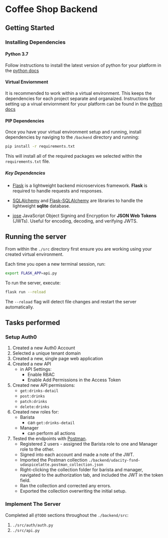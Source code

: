 # Coffee Shop Backend

## Getting Started

### Installing Dependencies

#### Python 3.7

Follow instructions to install the latest version of python for your platform in the [python docs](https://docs.python.org/3/using/unix.html#getting-and-installing-the-latest-version-of-python)

#### Virtual Enviornment

It is recommended to work within a virtual environment. This keeps the dependencies for each project separate and organaized. Instructions for setting up a virual enviornment for your platform can be found in the [python docs](https://packaging.python.org/guides/installing-using-pip-and-virtual-environments/)

#### PIP Dependencies

Once you have your virtual environment setup and running, install dependencies by naviging to the `/backend` directory and running:

```bash
pip install -r requirements.txt
```

This will install all of the required packages we selected within the `requirements.txt` file.

##### Key Dependencies

- [Flask](http://flask.pocoo.org/)  is a lightweight backend microservices framework. **Flask** is required to handle requests and responses.

- [SQLAlchemy](https://www.sqlalchemy.org/) and [Flask-SQLAlchemy](https://flask-sqlalchemy.palletsprojects.com/en/2.x/) are libraries to handle the lightweight **sqlite** database.

- [jose](https://python-jose.readthedocs.io/en/latest/) JavaScript Object Signing and Encryption for **JSON Web Tokens** (JWTs). Useful for encoding, decoding, and verifying JWTS.

## Running the server

From within the `./src` directory first ensure you are working using your created virtual environment.

Each time you open a new terminal session, run:

```bash
export FLASK_APP=api.py
```

To run the server, execute:

```bash
flask run --reload
```

The `--reload` flag will detect file changes and restart the server automatically.

## Tasks performed

### Setup Auth0

1. Created a new Auth0 Account
2. Selected a unique tenant domain
3. Created a new, single page web application
4. Created a new API
    - in API Settings:
        - Enable RBAC
        - Enable Add Permissions in the Access Token
5. Created new API permissions:
    - `get:drinks-detail`
    - `post:drinks`
    - `patch:drinks`
    - `delete:drinks`
6. Created new roles for:
    - Barista
        - can `get:drinks-detail`
    - Manager
        - can perform all actions
7. Tested the endpoints with [Postman](https://getpostman.com). 
    - Registered 2 users - assigned the Barista role to one and Manager role to the other.
    - Signed into each account and made a note of the JWT.
    - Imported the Postman collection `./backend/udacity-fsnd-udaspicelatte.postman_collection.json`
    - Right-clicking the collection folder for barista and manager, navigated to the authorization tab, and included the JWT in the token field.
    - Ran the collection and corrected any errors.
    - Exported the collection overwriting the initial setup.

### Implement The Server

Completed all `@TODO` sections throughout the `./backend/src`:

1. `./src/auth/auth.py`
2. `./src/api.py`
